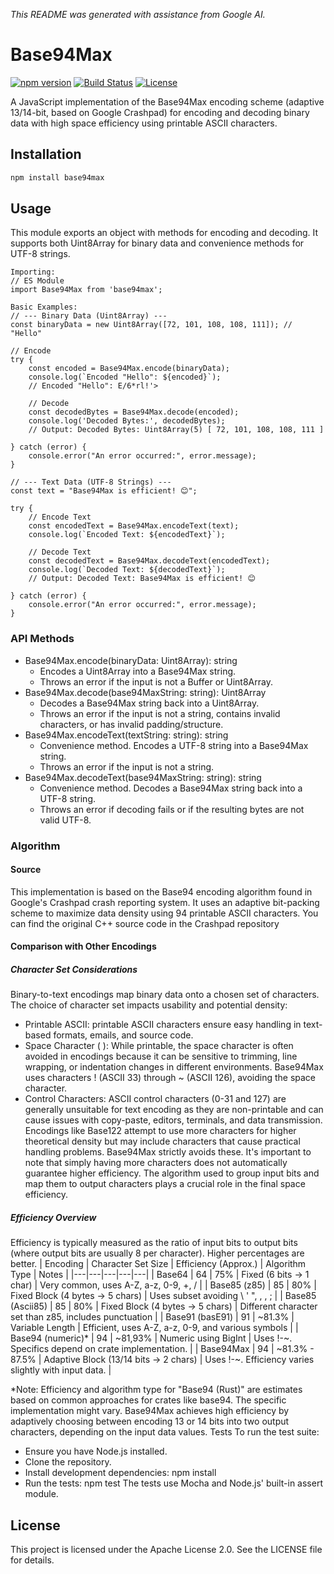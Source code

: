 *This README was generated with assistance from Google AI.*

# Base94Max

[![npm version](https://img.shields.io/npm/v/base94max.svg?style=flat-square)](https://www.npmjs.com/package/base94max)
[![Build Status](https://img.shields.io/github/actions/workflow/status/keywan-ghadami/base94max/node.js.yml?branch=main&style=flat-square)](https://github.com/keywan-ghadami/base94max/actions)
[![License](https://img.shields.io/npm/l/base94max.svg?style=flat-square)](https://github.com/keywan-ghadami/base94max/blob/main/LICENSE)

A JavaScript implementation of the Base94Max encoding scheme (adaptive 13/14-bit, based on Google Crashpad) for encoding and decoding binary data with high space efficiency using printable ASCII characters.

## Installation

```bash
npm install base94max
```
## Usage

This module exports an object with methods for encoding and decoding. It supports both Uint8Array for binary data and convenience methods for UTF-8 strings.
```
Importing:
// ES Module
import Base94Max from 'base94max';

Basic Examples:
// --- Binary Data (Uint8Array) ---
const binaryData = new Uint8Array([72, 101, 108, 108, 111]); // "Hello"

// Encode
try {
    const encoded = Base94Max.encode(binaryData);
    console.log(`Encoded "Hello": ${encoded}`);
    // Encoded "Hello": E/6*rl!'>

    // Decode
    const decodedBytes = Base94Max.decode(encoded);
    console.log('Decoded Bytes:', decodedBytes);
    // Output: Decoded Bytes: Uint8Array(5) [ 72, 101, 108, 108, 111 ]

} catch (error) {
    console.error("An error occurred:", error.message);
}

// --- Text Data (UTF-8 Strings) ---
const text = "Base94Max is efficient! 😊";

try {
    // Encode Text
    const encodedText = Base94Max.encodeText(text);
    console.log(`Encoded Text: ${encodedText}`);

    // Decode Text
    const decodedText = Base94Max.decodeText(encodedText);
    console.log(`Decoded Text: ${decodedText}`);
    // Output: Decoded Text: Base94Max is efficient! 😊

} catch (error) {
    console.error("An error occurred:", error.message);
}
```

### API Methods

 * Base94Max.encode(binaryData: Uint8Array): string
   * Encodes a Uint8Array into a Base94Max string.
   * Throws an error if the input is not a Buffer or Uint8Array.
 * Base94Max.decode(base94MaxString: string): Uint8Array
   * Decodes a Base94Max string back into a Uint8Array.
   * Throws an error if the input is not a string, contains invalid characters, or has invalid padding/structure.
 * Base94Max.encodeText(textString: string): string
   * Convenience method. Encodes a UTF-8 string into a Base94Max string.
   * Throws an error if the input is not a string.
 * Base94Max.decodeText(base94MaxString: string): string
   * Convenience method. Decodes a Base94Max string back into a UTF-8 string.
   * Throws an error if decoding fails or if the resulting bytes are not valid UTF-8.

### Algorithm

#### Source

This implementation is based on the Base94 encoding algorithm found in Google's Crashpad crash reporting system. It uses an adaptive bit-packing scheme to maximize data density using 94 printable ASCII characters.
You can find the original C++ source code in the Crashpad repository

#### Comparison with Other Encodings

##### Character Set Considerations

Binary-to-text encodings map binary data onto a chosen set of characters. The choice of character set impacts usability and potential density:
 * Printable ASCII: printable ASCII characters ensure easy handling in text-based formats, emails, and source code.
 * Space Character (     ): While printable, the space character is often avoided in encodings because it can be sensitive to trimming, line wrapping, or indentation changes in different environments. Base94Max uses characters ! (ASCII 33) through ~ (ASCII 126), avoiding the space character.
 * Control Characters: ASCII control characters (0-31 and 127) are generally unsuitable for text encoding as they are non-printable and can cause issues with copy-paste, editors, terminals, and data transmission. Encodings like Base122 attempt to use more characters for higher theoretical density but may include characters that cause practical handling problems. Base94Max strictly avoids these.
It's important to note that simply having more characters does not automatically guarantee higher efficiency. The algorithm used to group input bits and map them to output characters plays a crucial role in the final space efficiency.

##### Efficiency Overview

Efficiency is typically measured as the ratio of input bits to output bits (where output bits are usually 8 per character). Higher percentages are better.
| Encoding | Character Set Size | Efficiency (Approx.) | Algorithm Type | Notes |
|---|---|---|---|---|
| Base64 | 64 | 75% | Fixed (6 bits -> 1 char) | Very common, uses A-Z, a-z, 0-9, +, / |
| Base85 (z85) | 85 | 80% | Fixed Block (4 bytes -> 5 chars) | Uses subset avoiding \ ' ", \, , ; |
| Base85 (Ascii85) | 85 | 80% | Fixed Block (4 bytes -> 5 chars) | Different character set than z85, includes punctuation |
| Base91 (basE91) | 91 | ~81.3% | Variable Length | Efficient, uses A-Z, a-z, 0-9, and various symbols |
| Base94 (numeric)* | 94 | ~81,93% | Numeric using BigInt | Uses !-~. Specifics depend on crate implementation. |
| Base94Max | 94 | ~81.3% - 87.5% | Adaptive Block (13/14 bits -> 2 chars) | Uses !-~. Efficiency varies slightly with input data. |

*Note: Efficiency and algorithm type for "Base94 (Rust)" are estimates based on common approaches for crates like base94. The specific implementation might vary.
Base94Max achieves high efficiency by adaptively choosing between encoding 13 or 14 bits into two output characters, depending on the input data values.
Tests
To run the test suite:
 * Ensure you have Node.js installed.
 * Clone the repository.
 * Install development dependencies: npm install
 * Run the tests: npm test
The tests use Mocha and Node.js' built-in assert module.

## License

This project is licensed under the Apache License 2.0. See the LICENSE file for details.

